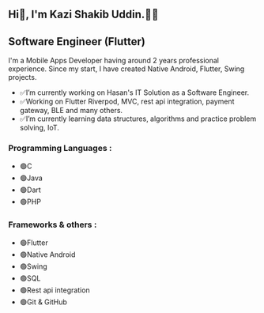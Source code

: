 ## Hi👋, I'm Kazi Shakib Uddin.👨‍💻
## **Software Engineer (Flutter)**
I'm a Mobile Apps Developer having around 2 years professional experience.
Since my start, I have created Native Android, Flutter, Swing projects.
- ✅I’m currently working on Hasan's IT Solution as a Software Engineer.
- ✅Working on Flutter Riverpod, MVC, rest api integration, payment gateway, BLE and many others.
- ✅I’m currently learning data structures, algorithms and practice problem solving, IoT.

### Programming Languages :
- 🟢C
- 🟢Java
- 🟢Dart
- 🟢PHP

### Frameworks & others :
- 🟢Flutter
- 🟢Native Android
- 🟢Swing
- 🟢SQL
- 🟢Rest api integration
- 🟢Git & GitHub

